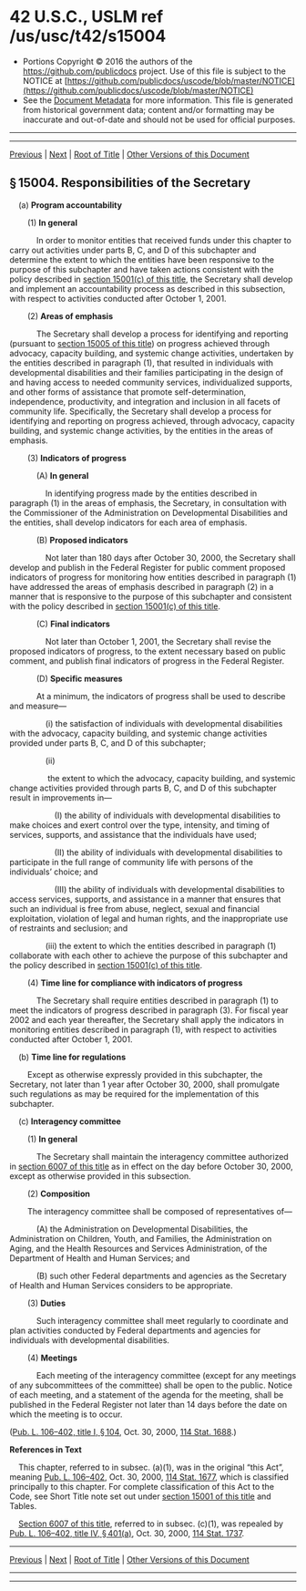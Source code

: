 ---
---

# 42 U.S.C., USLM ref /us/usc/t42/s15004

* Portions Copyright © 2016 the authors of the https://github.com/publicdocs project.
  Use of this file is subject to the NOTICE at [https://github.com/publicdocs/uscode/blob/master/NOTICE](https://github.com/publicdocs/uscode/blob/master/NOTICE)
* See the [Document Metadata](././../../../../../..//README.md) for more information.
  This file is generated from historical government data; content and/or formatting may be inaccurate and out-of-date and should not be used for official purposes.

----------
----------

[Previous](./../../../../../..//us/usc/t42/ch144/schI/ptA/m__us_usc_t42_s15003.md) | [Next](./../../../../../..//us/usc/t42/ch144/schI/ptA/m__us_usc_t42_s15005.md) | [Root of Title](./../../../../../../) | [Other Versions of this Document](https://publicdocs.github.io/go/links?ns=uslm&ref=%2Fus%2Fusc%2Ft42%2Fs15004)

## § 15004. Responsibilities of the Secretary

    (a) __Program accountability__ 

        (1) __In general__ 

            In order to monitor entities that received funds under this chapter to carry out activities under parts B, C, and D of this subchapter and determine the extent to which the entities have been responsive to the purpose of this subchapter and have taken actions consistent with the policy described in [section 15001(c) of this title][/us/usc/t42/s15001/c], the Secretary shall develop and implement an accountability process as described in this subsection, with respect to activities conducted after October 1, 2001.

        (2) __Areas of emphasis__ 

            The Secretary shall develop a process for identifying and reporting (pursuant to [section 15005 of this title][/us/usc/t42/s15005]) on progress achieved through advocacy, capacity building, and systemic change activities, undertaken by the entities described in paragraph (1), that resulted in individuals with developmental disabilities and their families participating in the design of and having access to needed community services, individualized supports, and other forms of assistance that promote self-determination, independence, productivity, and integration and inclusion in all facets of community life. Specifically, the Secretary shall develop a process for identifying and reporting on progress achieved, through advocacy, capacity building, and systemic change activities, by the entities in the areas of emphasis.

        (3) __Indicators of progress__ 

            (A) __In general__ 

                In identifying progress made by the entities described in paragraph (1) in the areas of emphasis, the Secretary, in consultation with the Commissioner of the Administration on Developmental Disabilities and the entities, shall develop indicators for each area of emphasis.

            (B) __Proposed indicators__ 

                Not later than 180 days after October 30, 2000, the Secretary shall develop and publish in the Federal Register for public comment proposed indicators of progress for monitoring how entities described in paragraph (1) have addressed the areas of emphasis described in paragraph (2) in a manner that is responsive to the purpose of this subchapter and consistent with the policy described in [section 15001(c) of this title][/us/usc/t42/s15001/c].

            (C) __Final indicators__ 

                Not later than October 1, 2001, the Secretary shall revise the proposed indicators of progress, to the extent necessary based on public comment, and publish final indicators of progress in the Federal Register.

            (D) __Specific measures__ 

            At a minimum, the indicators of progress shall be used to describe and measure—

                (i) the satisfaction of individuals with developmental disabilities with the advocacy, capacity building, and systemic change activities provided under parts B, C, and D of this subchapter;

                (ii)

                 the extent to which the advocacy, capacity building, and systemic change activities provided through parts B, C, and D of this subchapter result in improvements in—

                    (I) the ability of individuals with developmental disabilities to make choices and exert control over the type, intensity, and timing of services, supports, and assistance that the individuals have used;

                    (II) the ability of individuals with developmental disabilities to participate in the full range of community life with persons of the individuals’ choice; and

                    (III) the ability of individuals with developmental disabilities to access services, supports, and assistance in a manner that ensures that such an individual is free from abuse, neglect, sexual and financial exploitation, violation of legal and human rights, and the inappropriate use of restraints and seclusion; and

                (iii) the extent to which the entities described in paragraph (1) collaborate with each other to achieve the purpose of this subchapter and the policy described in [section 15001(c) of this title][/us/usc/t42/s15001/c].

        (4) __Time line for compliance with indicators of progress__ 

            The Secretary shall require entities described in paragraph (1) to meet the indicators of progress described in paragraph (3). For fiscal year 2002 and each year thereafter, the Secretary shall apply the indicators in monitoring entities described in paragraph (1), with respect to activities conducted after October 1, 2001.

    (b) __Time line for regulations__ 

        Except as otherwise expressly provided in this subchapter, the Secretary, not later than 1 year after October 30, 2000, shall promulgate such regulations as may be required for the implementation of this subchapter.

    (c) __Interagency committee__ 

        (1) __In general__ 

            The Secretary shall maintain the interagency committee authorized in [section 6007 of this title][/us/usc/t42/s6007] as in effect on the day before October 30, 2000, except as otherwise provided in this subsection.

        (2) __Composition__ 

        The interagency committee shall be composed of representatives of—

            (A) the Administration on Developmental Disabilities, the Administration on Children, Youth, and Families, the Administration on Aging, and the Health Resources and Services Administration, of the Department of Health and Human Services; and

            (B) such other Federal departments and agencies as the Secretary of Health and Human Services considers to be appropriate.

        (3) __Duties__ 

            Such interagency committee shall meet regularly to coordinate and plan activities conducted by Federal departments and agencies for individuals with developmental disabilities.

        (4) __Meetings__ 

            Each meeting of the interagency committee (except for any meetings of any subcommittees of the committee) shall be open to the public. Notice of each meeting, and a statement of the agenda for the meeting, shall be published in the Federal Register not later than 14 days before the date on which the meeting is to occur.

([Pub. L. 106–402, title I, § 104][/us/pl/106/402/s104], Oct. 30, 2000, [114 Stat. 1688][/us/stat/114/1688].)

 __References in Text__ 

    This chapter, referred to in subsec. (a)(1), was in the original “this Act”, meaning [Pub. L. 106–402][/us/pl/106/402], Oct. 30, 2000, [114 Stat. 1677][/us/stat/114/1677], which is classified principally to this chapter. For complete classification of this Act to the Code, see Short Title note set out under [section 15001 of this title][/us/usc/t42/s15001] and Tables.

    [Section 6007 of this title][/us/usc/t42/s6007], referred to in subsec. (c)(1), was repealed by [Pub. L. 106–402, title IV, § 401(a)][/us/pl/106/402/s401/a], Oct. 30, 2000, [114 Stat. 1737][/us/stat/114/1737].

----------

[Previous](./../../../../../..//us/usc/t42/ch144/schI/ptA/m__us_usc_t42_s15003.md) | [Next](./../../../../../..//us/usc/t42/ch144/schI/ptA/m__us_usc_t42_s15005.md) | [Root of Title](./../../../../../../) | [Other Versions of this Document](https://publicdocs.github.io/go/links?ns=uslm&ref=%2Fus%2Fusc%2Ft42%2Fs15004)

----------
----------

[/us/usc/t42/s15001/c]: https://publicdocs.github.io/go/links?ns=uslm&ref=%2Fus%2Fusc%2Ft42%2Fs15001%2Fc
[/us/usc/t42/s15005]: https://publicdocs.github.io/go/links?ns=uslm&ref=%2Fus%2Fusc%2Ft42%2Fs15005
[/us/usc/t42/s15001/c]: https://publicdocs.github.io/go/links?ns=uslm&ref=%2Fus%2Fusc%2Ft42%2Fs15001%2Fc
[/us/usc/t42/s15001/c]: https://publicdocs.github.io/go/links?ns=uslm&ref=%2Fus%2Fusc%2Ft42%2Fs15001%2Fc
[/us/usc/t42/s6007]: https://publicdocs.github.io/go/links?ns=uslm&ref=%2Fus%2Fusc%2Ft42%2Fs6007
[/us/pl/106/402/s104]: https://publicdocs.github.io/go/links?ns=uslm&ref=%2Fus%2Fpl%2F106%2F402%2Fs104
[/us/stat/114/1688]: https://publicdocs.github.io/go/links?ns=uslm&ref=%2Fus%2Fstat%2F114%2F1688
[/us/pl/106/402]: https://publicdocs.github.io/go/links?ns=uslm&ref=%2Fus%2Fpl%2F106%2F402
[/us/stat/114/1677]: https://publicdocs.github.io/go/links?ns=uslm&ref=%2Fus%2Fstat%2F114%2F1677
[/us/usc/t42/s15001]: https://publicdocs.github.io/go/links?ns=uslm&ref=%2Fus%2Fusc%2Ft42%2Fs15001
[/us/usc/t42/s6007]: https://publicdocs.github.io/go/links?ns=uslm&ref=%2Fus%2Fusc%2Ft42%2Fs6007
[/us/pl/106/402/s401/a]: https://publicdocs.github.io/go/links?ns=uslm&ref=%2Fus%2Fpl%2F106%2F402%2Fs401%2Fa
[/us/stat/114/1737]: https://publicdocs.github.io/go/links?ns=uslm&ref=%2Fus%2Fstat%2F114%2F1737


